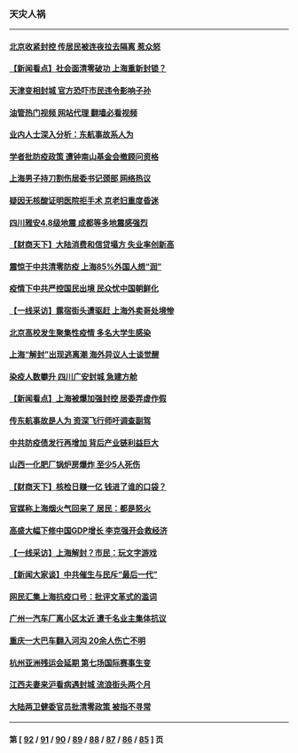 ### 天灾人祸
---
#### [北京收紧封控 传居民被连夜拉去隔离 惹众怒](../../pages/ncid280/n13741578.md?05211245) 
#### [【新闻看点】社会面清零破功 上海重新封锁？](../../pages/ncid280/n13741869.md?05211245) 
#### [天津变相封城 官方恐吓市民违令影响子孙](../../pages/ncid280/n13741822.md?05211245) 
#### [油管热门视频 网站代理 翻墙必看视频](http://209.222.30.114:81/youtube.html?05211245)
#### [业内人士深入分析：东航事故系人为](../../pages/ncid280/n13741672.md?05211245) 
#### [学者批防疫政策 遭钟南山基金会撤顾问资格](../../pages/ncid280/n13741527.md?05211245) 
#### [上海男子持刀割伤居委书记颈部 网络热议](../../pages/ncid280/n13741445.md?05211245) 
#### [疑因无核酸证明医院拒手术 京老妇重度昏迷](../../pages/ncid280/n13741364.md?05211245) 
#### [四川雅安4.8级地震 成都等多地震感强烈](../../pages/ncid280/n13741156.md?05211245) 
#### [【财商天下】大陆消费和信贷塌方 失业率创新高](../../pages/ncid280/n13741053.md?05211245) 
#### [震惊于中共清零防疫 上海85%外国人想“润”](../../pages/ncid280/n13740877.md?05211245) 
#### [疫情下中共严控国民出境 民众忧中国朝鲜化](../../pages/ncid280/n13740920.md?05211245) 
#### [【一线采访】露宿街头遭驱赶 上海外卖哥处境惨](../../pages/ncid280/n13739985.md?05211245) 
#### [北京高校发生聚集性疫情 多名大学生感染](../../pages/ncid280/n13740699.md?05211245) 
#### [上海“解封”出现逃离潮 海外异议人士谈觉醒](../../pages/ncid280/n13740625.md?05211245) 
#### [染疫人数攀升 四川广安封城 急建方舱](../../pages/ncid280/n13740581.md?05211245) 
#### [【新闻看点】上海被爆加强封控 居委弄虚作假](../../pages/ncid280/n13740247.md?05211245) 
#### [传东航事故是人为 资深飞行师吁调查副驾](../../pages/ncid280/n13740449.md?05211245) 
#### [中共防疫债发行再增加 背后产业链利益巨大](../../pages/ncid280/n13740260.md?05211245) 
#### [山西一化肥厂锅炉房爆炸 至少5人死伤](../../pages/ncid280/n13740340.md?05211245) 
#### [【财商天下】核检日赚一亿 钱进了谁的口袋？](../../pages/ncid280/n13740132.md?05211245) 
#### [官媒称上海烟火气回来了 居民：都是怒火](../../pages/ncid280/n13740202.md?05211245) 
#### [高盛大幅下修中国GDP增长 李克强开会救经济](../../pages/ncid280/n13739993.md?05211245) 
#### [【一线采访】上海解封？市民：玩文字游戏](../../pages/ncid280/n13740061.md?05211245) 
#### [【新闻大家谈】中共催生与民斥“最后一代”](../../pages/ncid280/n13739992.md?05211245) 
#### [网民汇集上海抗疫口号：批评文革式的滥词](../../pages/ncid280/n13739682.md?05211245) 
#### [广州一汽车厂离小区太近 遭千名业主集体抗议](../../pages/ncid280/n13739826.md?05211245) 
#### [重庆一大巴车翻入河沟 20余人伤亡不明](../../pages/ncid280/n13739873.md?05211245) 
#### [杭州亚洲残运会延期 第七场国际赛事生变](../../pages/ncid280/n13739805.md?05211245) 
#### [江西夫妻来沪看病遇封城 流浪街头两个月](../../pages/ncid280/n13739761.md?05211245) 
#### [大陆两卫健委官员批清零政策  被指不寻常](../../pages/ncid280/n13739710.md?05211245) 

---
#### 第 [ [92](./92.md?05211245) / [91](./91.md?05211245) / [90](./90.md?05211245) / [89](./89.md?05211245) / [88](./88.md?05211245) / [87](./87.md?05211245) / [86](./86.md?05211245) / [85](./85.md?05211245) ] 页
